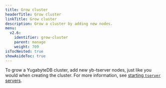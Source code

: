 ```yaml
---
title: Grow cluster
headerTitle: Grow cluster
linkTitle: Grow cluster
description: Grow a cluster by adding new nodes.
menu:
  v2.6:
    identifier: grow-cluster
    parent: manage
    weight: 709
isTocNested: true
showAsideToc: true
---
```


To grow a YugabyteDB cluster, add new yb-tserver nodes, just like you would when creating the cluster.
For more information, see [starting `tserver` servers](../../deploy/manual-deployment/start-tservers/).
